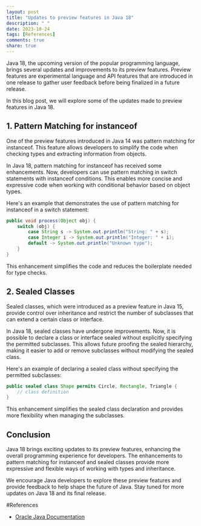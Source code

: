 ```yaml
---
layout: post
title: "Updates to preview features in Java 18"
description: " "
date: 2023-10-24
tags: [References]
comments: true
share: true
---
```


Java 18, the upcoming version of the popular programming language, brings several updates and improvements to its preview features. Preview features are experimental language and API features that are introduced in one release to gather user feedback before being finalized in a future release.

In this blog post, we will explore some of the updates made to preview features in Java 18.

## 1. Pattern Matching for instanceof

One of the preview features introduced in Java 14 was pattern matching for instanceof. This feature allows developers to simplify the code when checking types and extracting information from objects.

In Java 18, pattern matching for instanceof has received some enhancements. Now, developers can use pattern matching in switch statements with instanceof conditions. This enables more concise and expressive code when working with conditional behavior based on object types.

Here's an example that demonstrates the use of pattern matching for instanceof in a switch statement:

```java
public void process(Object obj) {
    switch (obj) {
        case String s -> System.out.println("String: " + s);
        case Integer i -> System.out.println("Integer: " + i);
        default -> System.out.println("Unknown type");
    }
}
```

This enhancement simplifies the code and reduces the boilerplate needed for type checks.

## 2. Sealed Classes

Sealed classes, which were introduced as a preview feature in Java 15, provide control over inheritance and restrict the number of subclasses that can extend a certain class or interface.

In Java 18, sealed classes have undergone improvements. Now, it is possible to declare a class or interface sealed without explicitly specifying the permitted subclasses. This allows future proofing the sealed hierarchy, making it easier to add or remove subclasses without modifying the sealed class.

Here's an example of declaring a sealed class without specifying the permitted subclasses:

```java
public sealed class Shape permits Circle, Rectangle, Triangle {
    // class definition
}
```

This enhancement simplifies the sealed class declaration and provides more flexibility when managing the subclasses.

## Conclusion

Java 18 brings exciting updates to its preview features, enhancing the overall programming experience for developers. The enhancements to pattern matching for instanceof and sealed classes provide more expressive and flexible ways of working with types and inheritance.

We encourage Java developers to explore these preview features and provide feedback to help shape the future of Java. Stay tuned for more updates on Java 18 and its final release.

#References
- [Oracle Java Documentation](https://docs.oracle.com/en/java/javase/18/)